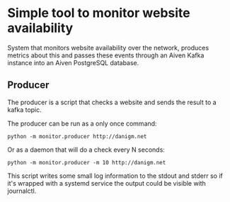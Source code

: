 Simple tool to monitor website availability
===========================================

System that monitors website availability over the network, produces metrics
about this and passes these events through an Aiven Kafka instance into an
Aiven PostgreSQL database.

## Producer

The producer is a script that checks a website and sends the result to a kafka
topic.

The producer can be run as a only once command:

```
python -m monitor.producer http://danigm.net
```

Or as a daemon that will do a check every N seconds:

```
python -m monitor.producer -m 10 http://danigm.net
```

This script writes some small log information to the stdout and stderr so if
it's wrapped with a systemd service the output could be visible with
journalctl.
